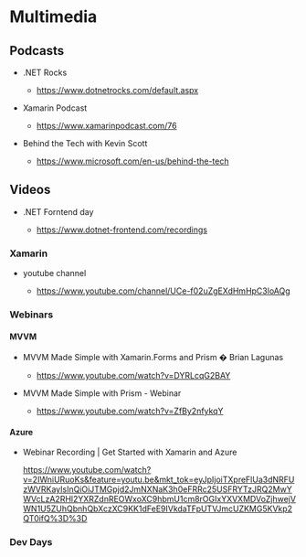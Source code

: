 # Multimedia

## Podcasts

*	.NET Rocks

	*	https://www.dotnetrocks.com/default.aspx

*	Xamarin Podcast

	*	https://www.xamarinpodcast.com/76

*	Behind the Tech with Kevin Scott

	*	https://www.microsoft.com/en-us/behind-the-tech

## Videos

*	.NET Forntend day

	*	https://www.dotnet-frontend.com/recordings

### Xamarin

*	youtube channel
	
	*	https://www.youtube.com/channel/UCe-f02uZgEXdHmHpC3loAQg
	
### Webinars

#### MVVM

*	MVVM Made Simple with Xamarin.Forms and Prism � Brian Lagunas		
	
	*	https://www.youtube.com/watch?v=DYRLcqG2BAY

*	MVVM Made Simple with Prism - Webinar		

	*	https://www.youtube.com/watch?v=ZfBy2nfykqY
	
#### Azure
	
*	Webinar Recording | Get Started with Xamarin and Azure			

	https://www.youtube.com/watch?v=2IWniURuoKs&feature=youtu.be&mkt_tok=eyJpIjoiTXpreFlUa3dNRFUzWVRKayIsInQiOiJTMGpjd2JmNXNaK3h0eFRRc25USFRYTzJRQ2MwYWVcLzA2RHl2YXRZdnREOWxoXC9hbmU1cm8rOGIxYXVXMDVoZjhwejVWN1U5ZUhQbnhQbXczXC9KK1dFeE9IVkdaTFpUTVJmcUZKMG5KVkp2QT0ifQ%3D%3D
	
### Dev Days

